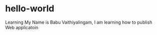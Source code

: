 # hello-world
Learning
My Name is Babu Vaithiyalingam, I am learning how to publish Web applicatoin
